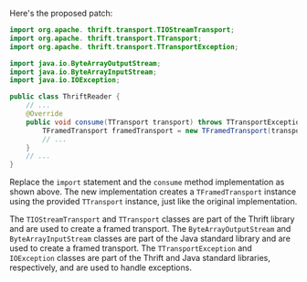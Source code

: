 Here's the proposed patch:

```java
import org.apache. thrift.transport.TIOStreamTransport;
import org.apache. thrift.transport.TTransport;
import org.apache. thrift.transport.TTransportException;

import java.io.ByteArrayOutputStream;
import java.io.ByteArrayInputStream;
import java.io.IOException;

public class ThriftReader {
    // ...
    @Override
    public void consume(TTransport transport) throws TTransportException, IOException {
        TFramedTransport framedTransport = new TFramedTransport(transport);
        // ...
    }
    // ...
}
```

Replace the `import` statement and the `consume` method implementation as shown above. The new implementation creates a `TFramedTransport` instance using the provided `TTransport` instance, just like the original implementation.

The `TIOStreamTransport` and `TTransport` classes are part of the Thrift library and are used to create a framed transport. The `ByteArrayOutputStream` and `ByteArrayInputStream` classes are part of the Java standard library and are used to create a framed transport. The `TTransportException` and `IOException` classes are part of the Thrift and Java standard libraries, respectively, and are used to handle exceptions.
